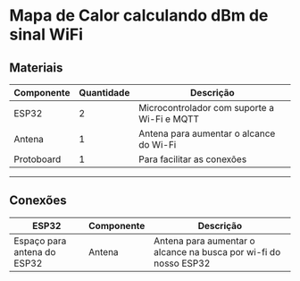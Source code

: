 # Mapa de Calor calculando dBm de sinal WiFi

## Materiais

| Componente         | Quantidade | Descrição                                                                 |
|---------------------|------------|---------------------------------------------------------------------------|
| ESP32              | 2          | Microcontrolador com suporte a Wi-Fi e MQTT                              |
| Antena     | 1          | Antena para aumentar o alcance do Wi-Fi                                      |
| Protoboard         | 1          | Para facilitar as conexões                                              |

---

## Conexões

| ESP32  | Componente       | Descrição                                |
|------------|------------------|------------------------------------------|
| Espaço para antena do ESP32     | Antena    | Antena para aumentar o alcance na busca por wi-fi do nosso ESP32                 |
